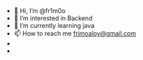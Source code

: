 - 👋 Hi, I’m @fr1m0o
- 👀 I’m interested in Backend 
- 🌱 I’m currently learning java 
- 📫 How to reach me frimoaloy@gmail.com
- 
- 

<!---
fr1m0o/fr1m0o is a ✨ special ✨ repository because its `README.md` (this file) appears on your GitHub profile.
You can click the Preview link to take a look at your changes.
--->
